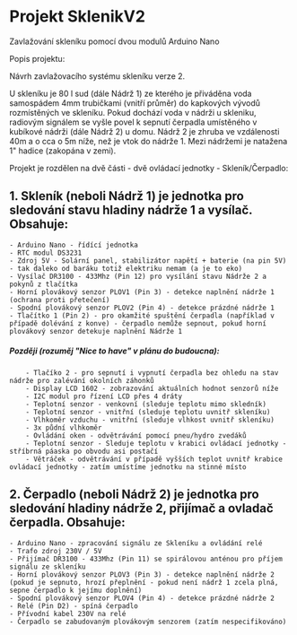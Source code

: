 # Projekt SklenikV2
Zavlažování skleníku pomocí dvou modulů Arduino Nano

Popis projektu:

Návrh zavlažovacího systému skleníku verze 2.

U skleníku je 80 l sud (dále Nádrž 1) ze kterého je přiváděna voda samospádem 4mm trubičkami (vnitří průměr) do kapkových vývodů rozmístěných ve skleníku.
Pokud dochází voda v nádrži u skleniku, radiovým signálem se vyšle povel k sepnutí čerpadla umístěného v kubíkové nádrži (dále Nádrž 2) u domu. Nádrž 2 je zhruba ve vzdálenosti 40m a o cca o 5m níže, než je vtok do nádrže 1. Mezi nádržemi je natažena 1" hadice (zakopána v zemi).

Projekt je rozdělen na dvě části - dvě ovládací jednotky - Skleník/Čerpadlo:

## 1. Skleník (neboli Nádrž 1) je jednotka pro sledování stavu hladiny nádrže 1 a vysílač. Obsahuje:
    - Arduino Nano - řídící jednotka
    - RTC modul DS3231
    - Zdroj 5V - Solární panel, stabilizátor napětí + baterie (na pin 5V) - tak daleko od baráku totiž elektriku nemam (a je to eko)
    - Vysílač DR3100 - 433Mhz (Pin 12) pro vysílání stavu Nádrže 2 a pokynů z tlačítka
    - Horní plovákový senzor PLOV1 (Pin 3) - detekce naplnění nádrže 1 (ochrana proti přetečení)
    - Spodní plovákový senzor PLOV2 (Pin 4) - detekce prázdné nádrže 1
    - Tlačítko 1 (Pin 2) - pro okamžité spuštění čerpadla (například v případě dolévání z konve) - čerpadlo nemůže sepnout, pokud horní   plovákový senzor detekuje naplnění Nádrže 1
    
 #####  Později (rozuměj "Nice to have" v plánu do budoucna):
        - Tlačíko 2 - pro sepnutí i vypnutí čerpadla bez ohledu na stav nádrže pro zalévání okolních záhonků
        - Display LCD 1602 - zobrazování aktuálních hodnot senzorů níže
        - I2C modul pro řízení LCD přes 4 dráty
        - Teplotní senzor - venkovní (sleduje teplotu mimo skledník)
        - Teplotní senzor - vnitřní (sleduje teplotu uvnitř skleníku)
        - Vlhkoměr vzduchu - vnitřní (sleduje vlhkost uvnitř skleníku)
        - 3x půdní vlhkoměr
        - Ovládání oken - odvětrávání pomocí pneu/hydro zvedáků
        - Teplotní senzor - Sleduje teplotu v krabici ovládací jednotky - stříbrná páaska po obvodu asi postačí
        - Větráček - odvětrávání v případě vyšších teplot uvnitř krabice ovládací jednotky - zatím umístíme jednotku na stinné místo
    
## 2. Čerpadlo (neboli Nádrž 2) je jednotka pro sledování hladiny nádrže 2, přijímač a ovladač čerpadla. Obsahuje:
    - Arduino Nano - zpracování signálu ze Skleníku a ovládání relé
    - Trafo zdroj 230V / 5V
    - Přijímač DR3100 - 433Mhz (Pin 11) se spirálovou anténou pro příjem signálu ze skleníku
    - Horní plovákový senzor PLOV3 (Pin 3) - detekce naplnění nádrže 2 (pokud je sepnuto, hrozí přeplnění - pokud není nádrž 1 zcela plná, sepne čerpadlo k jejímu doplnění)
    - Spodní plovákový senzor PLOV4 (Pin 4) - detekce prázdné nádrže 2
    - Relé (Pin D2) - spíná čerpadlo
    - Přívodní kabel 230V na relé 
    - Čerpadlo se zabudovaným plovákovým senzorem (zatím nespecifikováno)
